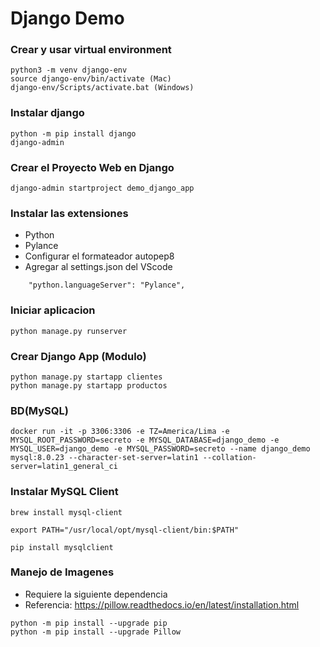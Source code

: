 # Django Demo

### Crear y usar virtual environment
```
python3 -m venv django-env
source django-env/bin/activate (Mac)
django-env/Scripts/activate.bat (Windows)
```

### Instalar django
```
python -m pip install django
django-admin
```

### Crear el Proyecto Web en Django
```
django-admin startproject demo_django_app
```

### Instalar las extensiones
* Python
* Pylance
* Configurar el formateador autopep8
* Agregar al settings.json del VScode
```
    "python.languageServer": "Pylance",

```


### Iniciar aplicacion
```
python manage.py runserver
```

### Crear Django App (Modulo)
```
python manage.py startapp clientes
python manage.py startapp productos
```


### BD(MySQL)
```
docker run -it -p 3306:3306 -e TZ=America/Lima -e MYSQL_ROOT_PASSWORD=secreto -e MYSQL_DATABASE=django_demo -e MYSQL_USER=django_demo -e MYSQL_PASSWORD=secreto --name django_demo mysql:8.0.23 --character-set-server=latin1 --collation-server=latin1_general_ci 

```

### Instalar MySQL Client
```
brew install mysql-client

export PATH="/usr/local/opt/mysql-client/bin:$PATH"

pip install mysqlclient
```

### Manejo de Imagenes
* Requiere la siguiente dependencia
* Referencia: https://pillow.readthedocs.io/en/latest/installation.html
```
python -m pip install --upgrade pip
python -m pip install --upgrade Pillow
```